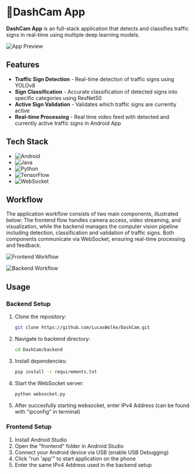 # 🚦DashCam App

**DashCam App** is an full-stack application that detects and classifies traffic signs in real-time using multiple deep learning models.

![App Preview](https://i.imgur.com/8I41dmz.png)


## Features
 -  **Traffic Sign Detection** - Real-time detection of traffic signs using YOLOv8
 -  **Sign Classification** - Accurate classification of detected signs into specific categories using ResNet50  
 -  **Active Sign Validation** - Validates which traffic signs are currently active
 -  **Real-time Processing** - Real time video feed with detected and currently active traffic signs in Android App

## Tech Stack

- ![Android](https://img.shields.io/badge/Android-3DDC84?style=for-the-badge&logo=android&logoColor=white)
- ![Java](https://img.shields.io/badge/Java-%23ED8B00.svg?logo=openjdk&logoColor=white)
- ![Python](https://img.shields.io/badge/Python-3776AB?style=for-the-badge&logo=python&logoColor=white)
- ![TensorFlow](https://img.shields.io/badge/TensorFlow-FF6F00?style=for-the-badge&logo=tensorflow&logoColor=white)
- ![WebSocket](https://img.shields.io/badge/WebSocket-010101?style=for-the-badge&logo=socket.io&logoColor=white)

## Workflow

The application workflow consists of two main components, illustrated below: The frontend flow handles camera access, video streaming, and visualization, while the backend manages the computer vision pipeline including detection, classification and validation of traffic signs. Both components communicate via WebSocket, ensuring real-time processing and feedback.

![Frontend Workflow](https://i.imgur.com/9mWTRTM.png)

![Backend Workflow](https://i.imgur.com/ecQpzZM.png)

## Usage

### Backend Setup

1. Clone the repository:
	```bash
	git clone https://github.com/LucasWolke/DashCam.git
	```

2. Navigate to backend directory:

	```bash
	cd DashCam/backend
	```

3. Install dependencies:
	```bash
	pip install -r requirements.txt
	```

4. Start the WebSocket server:

	```bash
	python websocket.py
	```
5.  After succesfully starting websocket, enter IPv4 Address (can be found with "ipconfig" in terminal)

### Frontend Setup

1. Install Android Studio
2. Open the "frontend" folder in Android Studio
3. Connect your Android device via USB (enable USB Debugging)
4. Click "run 'app'" to start application on the phone
5. Enter the same IPv4 Address used in the backend setup
